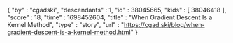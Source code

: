 {
  "by" : "cgadski",
  "descendants" : 1,
  "id" : 38045665,
  "kids" : [ 38046418 ],
  "score" : 18,
  "time" : 1698452604,
  "title" : "When Gradient Descent Is a Kernel Method",
  "type" : "story",
  "url" : "https://cgad.ski/blog/when-gradient-descent-is-a-kernel-method.html"
}
